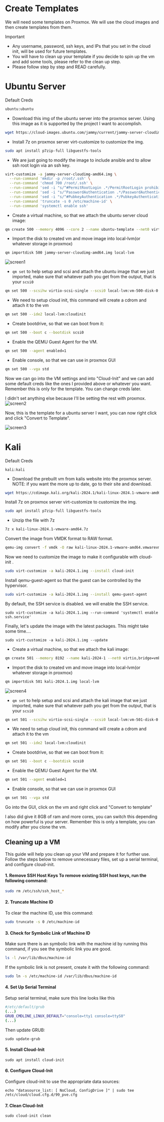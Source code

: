 # Create Templates

We will need some templates on Proxmox. We will use the cloud images and then create templates from them.

> [!IMPORTANT]
> - Any username, password, ssh keys, and IPs that you set in the cloud init, will be used for future templates.
> - You will have to clean up your template if you decide to spin up the vm and add some tools, please refer to the clean up step.
> - Please follow step by step and READ carefully.

# Ubuntu Server

Default Creds
```sh
ubuntu:ubuntu
```

- Download this img of the ubuntu server into the proxmox server. Using this image as it is supported by the project I want to accomplish. 
```sh
wget https://cloud-images.ubuntu.com/jammy/current/jammy-server-cloudimg-amd64.img
```

- Install 7z on proxmox server  virt-customize to customize the img.  

```sh
sudo apt install p7zip-full libguestfs-tools
```

- We are just going to modify the image to include ansible and to allow ssh root login via an ssh key.

```bash
virt-customize -a jammy-server-cloudimg-amd64.img \
  --run-command 'mkdir -p /root/.ssh' \
  --run-command 'chmod 700 /root/.ssh' \
  --run-command 'sed -i "s/^#PermitRootLogin .*/PermitRootLogin prohibit-password/" /etc/ssh/sshd_config' \
  --run-command 'sed -i "s/^PasswordAuthentication .*/PasswordAuthentication no/" /etc/ssh/sshd_config' \
  --run-command 'sed -i "s/^#PubkeyAuthentication .*/PubkeyAuthentication yes/" /etc/ssh/sshd_config' \
  --run-command 'truncate -s 0 /etc/machine-id' \
  --run-command 'systemctl enable ssh'
```

- Create a virtual machine, so that we attach the ubuntu server cloud image: 
```sh
qm create 500 --memory 4096 --core 2 --name ubuntu-template --net0 virtio,bridge=vmbr0
```

- Import the disk to created vm and move image into local-lvm(or whatever storage in proxmox)
```sh
qm importdisk 500 jammy-server-cloudimg-amd64.img local-lvm
```

![screen1](/screenshots/Pasted_image_20240515145817.png)

- `qm set` to help setup and scsi and attach the ubuntu image that we just imported, make sure that whatever path you get from the output, that is your `scsi0`
```sh
qm set 500 --scsihw virtio-scsi-single --scsi0 local-lvm:vm-500-disk-0
```

- We need to setup cloud init, this command will create a cdrom and attach it to the vm
```sh
qm set 500 --ide2 local-lvm:cloudinit
```

- Create bootdrive, so that we can boot from it:
```sh
qm set 500 --boot c --bootdisk scsi0
```

- Enable the QEMU Guest Agent for the VM.
```sh
qm set 500 --agent enabled=1
```

- Enable console, so that we can use in proxmox GUI
```sh
qm set 500 --vga std
```

Now we can go into the VM settings and into "Cloud-Init" and we can add some default creds like the ones I provided above or whatever you want. Remember this is only for the template. You can change creds later.

I didn't set anything else because I'll be setting the rest with proxmox.
![screen2](/screenshots/Pasted_image_20240519212908.png)


Now, this is the template for a ubuntu server I want, you can now right click and click "Convert to Template".

![screen3](/screenshots/Pasted_image_20240515151834.png)

# Kali

Default Creds
```
kali:kali
```

- Download the prebuilt vm from kalis website into the proxmox server. NOTE: if you want the more up to date, go to their site and download.
```sh
wget https://cdimage.kali.org/kali-2024.1/kali-linux-2024.1-vmware-amd64.7z
```

Install 7z on proxmox server  virt-customize to customize the img.  
```sh
sudo apt install p7zip-full libguestfs-tools
```

- Unzip the file with 7z
```sh
7z x kali-linux-2024.1-vmware-amd64.7z
```

Convert the image from VMDK format to RAW format.
```sh
qemu-img convert -f vmdk -O raw kali-linux-2024.1-vmware-amd64.vmwarevm/kali-linux-2024.1-vmware-amd64.vmdk kali-2024.1.img
```

Now we need to customize the image to make it configurable with cloud-init .

```sh
sudo virt-customize -a kali-2024.1.img --install cloud-init
```

Install qemu-guest-agent so that the guest can be controlled by the hypervisor.

```sh
sudo virt-customize -a kali-2024.1.img --install qemu-guest-agent
```

By default, the SSH service is disabled.  we will enable the SSH service.

```text
sudo virt-customize -a kali-2024.1.img --run-command 'systemctl enable ssh.service'
```

Finally, let's update the image with the latest packages. This might take some time....

```text
sudo virt-customize -a kali-2024.1.img --update
```

- Create a virtual machine, so that we attach the kali image: 
```sh
qm create 501 --memory 8192 --name kali-2024-1 --net0 virtio,bridge=vmbr0 
```

- Import the disk to created vm and move image into local-lvm(or whatever storage in proxmox)
```sh
qm importdisk 501 kali-2024.1.img local-lvm
```

![screen4](/screenshots/Pasted_image_20240515145817.png)

- `qm set` to help setup and scsi and attach the kali image that we just imported, make sure that whatever path you get from the output, that is your `scsi0`
```sh
qm set 501 --scsihw virtio-scsi-single --scsi0 local-lvm:vm-501-disk-0 --sockets 2 --cores 4 --cpu x86-64-v2-AES
```

- We need to setup cloud init, this command will create a cdrom and attach it to the vm
```sh
qm set 501 --ide2 local-lvm:cloudinit
```

- Create bootdrive, so that we can boot from it:
```sh
qm set 501 --boot c --bootdisk scsi0
```

- Enable the QEMU Guest Agent for the VM.
```sh
qm set 501 --agent enabled=1
```

- Enable console, so that we can use in proxmox GUI
```sh
qm set 501 --vga std
```

Go into the GUI, click on the vm and right click and "Convert to template"

I also did give it 8GB of ram and more cores, you can switch this depending on how powerful is your server. Remember this is only a template, you can modify after you clone the vm.

## Cleaning up a VM 

This guide will help you clean up your VM and prepare it for further use. Follow the steps below to remove unnecessary files, set up a serial terminal, and configure cloud-init.

#### 1. Remove SSH Host Keys To remove existing SSH host keys, run the following command:
```sh
sudo rm /etc/ssh/ssh_host_*
```
#### 2. Truncate Machine ID

To clear the machine ID, use this command:
```sh
sudo truncate -s 0 /etc/machine-id
```
#### 3. Check for Symbolic Link of Machine ID

Make sure there is an symbolic link with the machine id by running this command, if you see the symbolic link you are good.
```sh
ls -l /var/lib/dbus/machine-id
```

If the symbolic link is not present, create it with the following command:

```sh
sudo ln -s /etc/machine-id /var/lib/dbus/machine-id
```
#### 4. Set Up Serial Terminal
Setup serial terminal, make sure this line looks like this

```sh
#/etc/default/grub
(...)
GRUB_CMDLINE_LINUX_DEFAULT="console=tty1 console=ttyS0"
(...)
```

Then update GRUB: 

```
sudo update-grub
```
#### 5. Install Cloud-Init
```
sudo apt install cloud-init
```
#### 6. Configure Cloud-Init
Configure cloud-init to use the appropriate data sources:
```
echo "datasource_list: [ NoCloud, ConfigDrive ]" | sudo tee /etc/cloud/cloud.cfg.d/99_pve.cfg
```
#### 7. Clean Cloud-Init

```
sudo cloud-init clean
```



